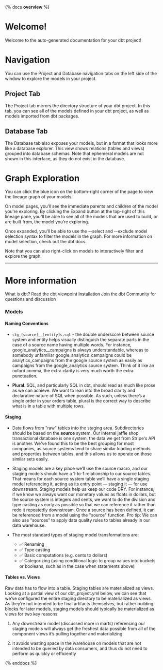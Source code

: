 {% docs __overview__ %}

# Welcome!

Welcome to the auto-generated documentation for your dbt project!

# Navigation

You can use the Project and Database navigation tabs on the left side of the window to explore the models in your project.

## Project Tab

The Project tab mirrors the directory structure of your dbt project. In this tab, you can see all of the models defined in your dbt project, as well as models imported from dbt packages.

## Database Tab

The Database tab also exposes your models, but in a format that looks more like a database explorer. This view shows relations (tables and views) grouped into database schemas. Note that ephemeral models are not shown in this interface, as they do not exist in the database.

# Graph Exploration

You can click the blue icon on the bottom-right corner of the page to view the lineage graph of your models.

On model pages, you'll see the immediate parents and children of the model you're exploring. By clicking the Expand button at the top-right of this lineage pane, you'll be able to see all of the models that are used to build, or are built from, the model you're exploring.

Once expanded, you'll be able to use the --select and --exclude model selection syntax to filter the models in the graph. For more information on model selection, check out the dbt docs.

Note that you can also right-click on models to interactively filter and explore the graph.

<hr>

# More information

[What is dbt?](https://docs.getdbt.com/docs/introduction)
Read the [dbt viewpoint](https://docs.getdbt.com/docs/viewpoint)
[Installation](https://docs.getdbt.com/docs/installation)
[Join the dbt Community](https://www.getdbt.com/community/) for questions and discussion

### Models

#### Naming Conventions

<!-- prettier-ignore -->
- `stg_[source]__[entity]s.sql` - the double underscore between source system and entity helps visually distinguish the separate parts in the case of a source name having multiple words. For instance, google_analytics__campaigns is always understandable, whereas to somebody unfamiliar google_analytics_campaigns could be analytics_campaigns from the google source system as easily as campaigns from the google_analytics source system. Think of it like an oxford comma, the extra clarity is very much worth the extra punctuation.

- **Plural**. SQL, and particularly SQL in dbt, should read as much like prose as we can achieve. We want to lean into the broad clarity and declarative nature of SQL when possible. As such, unless there’s a single order in your orders table, plural is the correct way to describe what is in a table with multiple rows.

#### Staging

- Data flows from "raw" tables into the staging area. Subdirectories should be based on the **source** system. Our internal jaffle shop transactional database is one system, the data we get from Stripe's API is another. We've found this to be the best grouping for most companies, as source systems tend to share similar loading methods and properties between tables, and this allows us to operate on those similar sets easily.

- Staging models are a key place we'll use the source macro, and our staging models should have a 1-to-1 relationship to our source tables. That means for each source system table we’ll have a single staging model referencing it, acting as its entry point — staging it — for use downstream. Staging models help us keep our code DRY. For instance, if we know we always want our monetary values as floats in dollars, but the source system is integers and cents, we want to do the division and type casting as early as possible so that we can reference it rather than redo it repeatedly downstream. Once a source has been defined, it can be referenced from a model using the "source" function. Pro tip: We can also use "sources" to apply data quality rules to tables already in our data warehouse.

- The most standard types of staging model transformations are:

  - ✅ Renaming
  - ✅ Type casting
  - ✅ Basic computations (e.g. cents to dollars)
  - ✅ Categorizing (using conditional logic to group values into buckets or booleans, such as in the case when statements above)

#### Tables vs. Views

Raw data has to flow into a table. Staging tables are materialized as views. Looking at a partial view of our dbt_project.yml below, we can see that we’ve configured the entire staging directory to be materialized as views. As they’re not intended to be final artifacts themselves, but rather building blocks for later models, staging models should typically be materialized as views for two key reasons:

1. Any downstream model (discussed more in marts) referencing our staging models will always get the freshest data possible from all of the component views it’s pulling together and materializing

2. It avoids wasting space in the warehouse on models that are not intended to be queried by data consumers, and thus do not need to perform as quickly or efficiently

{% enddocs %}